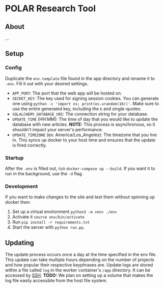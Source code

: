 # POLAR Research Tool

## About

...

## Setup

### Config

Duplicate the `env.template` file found in the app directory and rename it to `.env`. Fill it out with your desired settings.

- `APP_PORT`: The port that the web app will be hosted on.
- `SECRET_KEY`: The key used for signing session cookies. You can generate one using `python -c 'import os; print(os.urandom(16))'`. Make sure to use the entire generated key, including the `b` and single-quotes.
- `SQLALCHEMY_DATABASE_URI`: The connection string for your database.
- `UPDATE_TIME` (HH:MM): The time of day that you would like to update the database with new articles. **NOTE:** This process is asynchronous, so it shouldn't impact your server's performance.
- `UPDATE_TIMEZONE` (ex: America/Los_Angeles): The timezone that you live in. This syncs up docker to your host time and ensures that the update is fired correctly.

### Startup

After the `.env` is filled out, run `docker-compose up --build`. If you want it to run in the background, use the `-d` flag.

### Development

If you want to make changes to the site and test them without spinning up docker then:

1. Set up a virtual environment `python3 -m venv ./env`
2. Activate it `source env/bin/activate`
3. Run `pip install -r requirements.txt`
4. Start the server with `python run.py`.

## Updating

The update process occurs once a day at the time specified in the env file. This update can take multiple hours depending on the number of projects and how popular their respective keyphrases are. Update logs are stored within a file called `log` in the worker container's `/app` directory. It can be accessed by [SSH](https://phase2.github.io/devtools/common-tasks/ssh-into-a-container/). **TODO:** We plan on setting up a volume that makes the log file easily accessible from the host file system.

